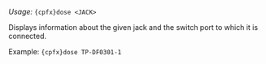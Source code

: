 *Usage:* `{cpfx}dose <JACK>`

Displays information about the given jack and the switch port to which it is connected.

Example: `{cpfx}dose TP-DF0301-1`
